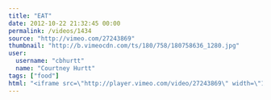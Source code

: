 ```yaml
---
title: "EAT"
date: 2012-10-22 21:32:45 00:00
permalink: /videos/1434
source: "http://vimeo.com/27243869"
thumbnail: "http://b.vimeocdn.com/ts/180/758/180758636_1280.jpg"
user:
  username: "cbhurtt"
  name: "Courtney Hurtt"
tags: ["food"]
html: "<iframe src=\"http://player.vimeo.com/video/27243869\" width=\"1280\" height=\"720\" frameborder=\"0\" webkitAllowFullScreen mozallowfullscreen allowFullScreen></iframe>"
---
```


